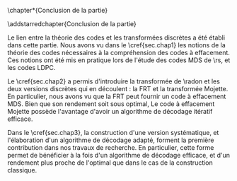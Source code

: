 
\chapter*{Conclusion de la partie}

\addstarredchapter{Conclusion de la partie}

Le lien entre la théorie des codes et les transformées discrètes a été établi
dans cette partie. Nous avons vu dans le \cref{sec.chap1} les notions de la
théorie des codes nécessaires à la compréhension des codes à effacement. Ces
notions ont été mis en pratique lors de l'étude des codes MDS de \rs, et les
codes LDPC.

Le \cref{sec.chap2} a permis d'introduire la transformée de \radon et les deux
versions discrètes qui en découlent : la FRT et la transformée Mojette. En
particulier, nous avons vu que la FRT peut fournir un code à effacement MDS.
Bien que son rendement soit sous optimal, Le code à effacement Mojette possède
l'avantage d'avoir un algorithme de décodage itératif efficace.

Dans le \cref{sec.chap3}, la construction d'une version systématique, et
l'élaboration d'un algorithme de décodage adapté, forment la première
contribution dans nos travaux de recherche. En particulier, cette forme permet
de bénéficier à la fois d'un algorithme de décodage efficace, et d'un rendement
plus proche de l'optimal que dans le cas de la construction classique.

